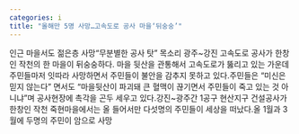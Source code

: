 ```yaml
---
categories: i
title: "올해만 5명 사망…고속도로 공사 마을‘뒤숭숭’"
---
```

인근 마을서도 젊은층 사망“무분별한 공사 탓” 목소리 광주~강진 고속도로 공사가 한창인 작천의 한 마을이 뒤숭숭하다. 마을 뒷산을 관통해서 고속도로가 뚫리고 있는 가운데 주민들마저 잇따라 사망하면서 주민들이 불안을 감추지 못하고 있다.주민들은 “미신은 믿지 않는다” 면서도 “마을뒷산이 파괴돼 큰 혈맥이 끊기면서 주민들이 죽고 있는 것 아니냐”며 공사현장에 촉각을 곤두 세우고 있다.강진~광주간 1공구 현산지구 건설공사가 한창인 작천 죽현마을에서는 올 들어서만 다섯명의 주민들이 세상을 떠났다.올 1월과 3월에 두명의 주민이 암으로 사망
